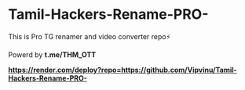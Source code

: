 # Tamil-Hackers-Rename-PRO-
This is Pro TG renamer and video converter repo⚡️

Powerd by <b>t.me/THM_OTT<b>

https://render.com/deploy?repo=https://github.com/Vipvinu/Tamil-Hackers-Rename-PRO-
